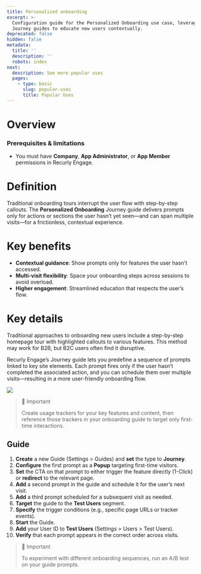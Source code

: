 ```yaml
---
title: Personalized onboarding
excerpt: >-
  Configuration guide for the Personalized Onboarding use case, leveraging
  Journey guides to educate new users contextually.
deprecated: false
hidden: false
metadata:
  title: ''
  description: ''
  robots: index
next:
  description: See more popular uses
  pages:
    - type: basic
      slug: popular-uses
      title: Popular Uses
---
```

# Overview

### Prerequisites & limitations

* You must have **Company**, **App Administrator**, or **App Member** permissions in Recurly Engage.

# Definition

Traditional onboarding tours interrupt the user flow with step-by-step callouts. The **Personalized Onboarding** Journey guide delivers prompts only for actions or sections the user hasn’t yet seen—and can span multiple visits—for a frictionless, contextual experience.

# Key benefits

* **Contextual guidance**: Show prompts only for features the user hasn’t accessed.
* **Multi-visit flexibility**: Space your onboarding steps across sessions to avoid overload.
* **Higher engagement**: Streamlined education that respects the user’s flow.

# Key details

Traditional approaches to onboarding new users include a step-by-step homepage tour with highlighted callouts to various features. This method may work for B2B, but B2C users often find it disruptive.

Recurly Engage’s Journey guide lets you predefine a sequence of prompts linked to key site elements. Each prompt fires only if the user hasn’t completed the associated action, and you can schedule them over multiple visits—resulting in a more user-friendly onboarding flow.

<Image align="center" className="border" border={true} src="https://files.readme.io/8e77a00-Screenshot_2024-04-19_at_1.33.00_PM.png" />

> 📘 Important
>
> Create usage trackers for your key features and content, then reference those trackers in your onboarding guide to target only first-time interactions.

## Guide

1. **Create** a new Guide (Settings > Guides) and **set** the type to **Journey**.
2. **Configure** the first prompt as a **Popup** targeting first-time visitors.
3. **Set** the CTA on that prompt to either trigger the feature directly (1-Click) or **redirect** to the relevant page.
4. **Add** a second prompt in the guide and schedule it for the user’s next visit.
5. **Add** a third prompt scheduled for a subsequent visit as needed.
6. **Target** the guide to the **Test Users** segment.
7. **Specify** the trigger conditions (e.g., specific page URLs or tracker events).
8. **Start** the Guide.
9. **Add** your User ID to **Test Users** (Settings > Users > Test Users).
10. **Verify** that each prompt appears in the correct order across visits.

> 📘 Important
>
> To experiment with different onboarding sequences, run an A/B test on your guide prompts.